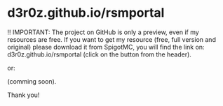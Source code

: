 # d3r0z.github.io/rsmportal

!! IMPORTANT: The project on GitHub is only a preview, even if my resources are free. If you want to get my resource (free, full version and original) please download it from SpigotMC, you will find the link on:
d3r0z.github.io/rsmportal (click on the button from the header).

or:

(comming soon).


Thank you!
